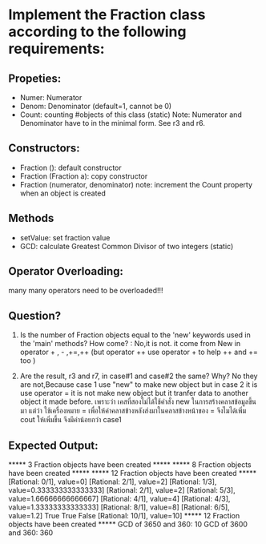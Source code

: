 ﻿# Implement the Fraction class according to the following requirements:

## Propeties:
- Numer: Numerator
- Denom: Denominator (default=1, cannot be 0)
- Count: counting #objects of this class (static)
Note: Numerator and Denominator have to in the minimal form.
      See r3 and r6.

## Constructors:
- Fraction (): default constructor
- Fraction (Fraction a): copy constructor
- Fraction (numerator, denominator)
note: increment the Count property when an object is created

## Methods
- setValue: set fraction value
- GCD: calculate Greatest Common Divisor of two integers (static)

## Operator Overloading:
many many operators need to be overloaded!!! 

## Question?
1. Is the number of Fraction objects equal to the 'new' keywords used
   in the 'main' methods? How come?
   : No,it is not. it come from New in operator + , - ,+=,++ (but operator ++ use operator + to help ++ and += too ) 

2. Are the result, r3 and r7, in case#1 and case#2 the same? Why?
	No they are not,Because case 1 use "new" to make new object but in case 2 it is use operator = it is not make new object
	but it tranfer data to another object it made before. 
	เพราะว่า เคสที่สองไม่ได้ใช้คำสั่ง new ในการสร้างคลาสข้อมูลขึ้นมา แต่ว่า ใช้เครื่องหมาย = เพื่อให้ค่าคลาสข้างหลังส่งมาในคลาสข้างหน้าของ = จึงไมได้เพิ่ม cout ให้เพิ่มขึ้น จึงมีค่าน้อยกว่า case1  

## Expected Output:

***** 3 Fraction objects have been created *****
***** 8 Fraction objects have been created *****
***** 12 Fraction objects have been created *****
[Rational: 0/1], value=0]
[Rational: 2/1], value=2]
[Rational: 1/3], value=0.333333333333333]
[Rational: 2/1], value=2]
[Rational: 5/3], value=1.66666666666667]
[Rational: 4/1], value=4]
[Rational: 4/3], value=1.33333333333333]
[Rational: 8/1], value=8]
[Rational: 6/5], value=1.2]
True
True
False
[Rational: 10/1], value=10]
***** 12 Fraction objects have been created *****
GCD of 3650 and 360: 10
GCD of 3600 and 360: 360

